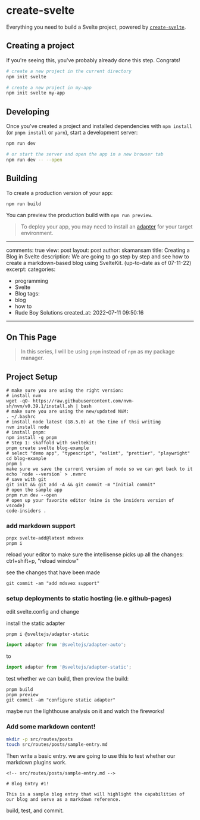 # create-svelte

Everything you need to build a Svelte project, powered by [`create-svelte`](https://github.com/sveltejs/kit/tree/master/packages/create-svelte).

## Creating a project

If you're seeing this, you've probably already done this step. Congrats!

```bash
# create a new project in the current directory
npm init svelte

# create a new project in my-app
npm init svelte my-app
```

## Developing

Once you've created a project and installed dependencies with `npm install` (or `pnpm install` or `yarn`), start a development server:

```bash
npm run dev

# or start the server and open the app in a new browser tab
npm run dev -- --open
```

## Building

To create a production version of your app:

```bash
npm run build
```

You can preview the production build with `npm run preview`.

> To deploy your app, you may need to install an [adapter](https://kit.svelte.dev/docs/adapters) for your target environment.


---
comments: true
view: post
layout: post
author: skamansam
title: Creating a Blog in Svelte
description: We are going to go step by step and see how to create a markdown-based blog using SvelteKit. (up-to-date as of 07-11-22)
excerpt: 
categories:
  - programming
  - Svelte
  - Blog
tags:
  - blog
  - how to
  - Rude Boy Solutions
created_at: 2022-07-11 09:50:16
---

<nav class="toc">

## On This Page

</nav>

> In this series, I will be using `pnpm` instead of `npm` as my package manager.

## Project Setup
```
# make sure you are using the right version:
# install nvm
wget -qO- https://raw.githubusercontent.com/nvm-sh/nvm/v0.39.1/install.sh | bash
# make sure you are using the new/updated NVM:
. ~/.bashrc
# install node latest (18.5.0) at the time of thsi writing
nvm install node
# install pnpm:
npm install -g pnpm
# Step 1: skaffold with sveltekit:
pnpm create svelte blog-example
# select "demo app", "typescript", "eslint", "prettier", "playwright"
cd blog-example
pnpm i
make sure we save the current version of node so we can get back to it
echo `node --version` > .nvmrc
# save with git
git init && git add -A && git commit -m "Initial commit"
# open the sample app
pnpm run dev --open
# open up your favorite editor (mine is the insiders version of vscode)
code-insiders .
```

### add markdown support
```
pnpx svelte-add@latest mdsvex
pnpm i
```
reload your editor to make sure the intellisense picks up all the changes: ctrl+shift+p, "reload window"

see the changes that have been made
```
git commit -am "add mdsvex support"
```

### setup deployments to static hosting (ie.e github-pages)
edit svelte.config and change 

install the static adapter
```sh
pnpm i @sveltejs/adapter-static
```

```js
import adapter from '@sveltejs/adapter-auto';
```
to 
```js
import adapter from '@sveltejs/adapter-static';
```
test whether we can build, then preview the build:
```
pnpm build
pnpm preview
git commit -am "configure static adapter"
```

maybe run the lighthouse analysis on it and watch the fireworks!


### Add some markdown content!

```bash
mkdir -p src/routes/posts
touch src/routes/posts/sample-entry.md
```
Then write a basic entry. we are going to use this to test whether our markdown plugins work.

```
<!-- src/routes/posts/sample-entry.md -->

# Blog Entry #1!

This is a sample blog entry that will highlight the capabilities of our blog and serve as a markdown reference.
```

build, test, and commit.
